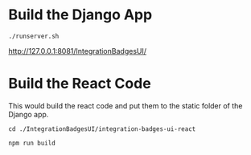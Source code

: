 # Build the Django App

`./runserver.sh`

http://127.0.0.1:8081/IntegrationBadgesUI/

# Build the React Code

This would build the react code and put them to the static folder of the Django app.

`cd ./IntegrationBadgesUI/integration-badges-ui-react`

`npm run build`
